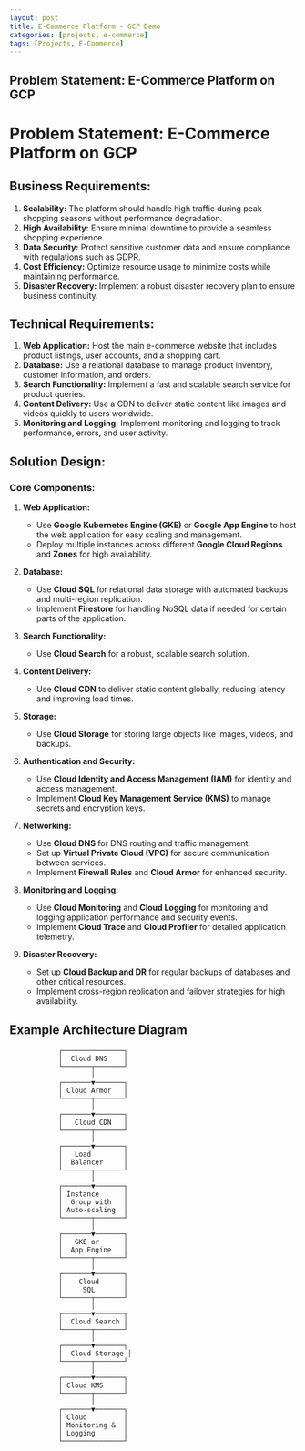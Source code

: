 ```yaml
---
layout: post
title: E-Commerce Platform - GCP Demo
categories: [projects, e-commerce]
tags: [Projects, E-Commerce]
---
```

## Problem Statement: E-Commerce Platform on GCP

# Problem Statement: E-Commerce Platform on GCP

## Business Requirements:
1. **Scalability:** The platform should handle high traffic during peak shopping seasons without performance degradation.
2. **High Availability:** Ensure minimal downtime to provide a seamless shopping experience.
3. **Data Security:** Protect sensitive customer data and ensure compliance with regulations such as GDPR.
4. **Cost Efficiency:** Optimize resource usage to minimize costs while maintaining performance.
5. **Disaster Recovery:** Implement a robust disaster recovery plan to ensure business continuity.

## Technical Requirements:
1. **Web Application:** Host the main e-commerce website that includes product listings, user accounts, and a shopping cart.
2. **Database:** Use a relational database to manage product inventory, customer information, and orders.
3. **Search Functionality:** Implement a fast and scalable search service for product queries.
4. **Content Delivery:** Use a CDN to deliver static content like images and videos quickly to users worldwide.
5. **Monitoring and Logging:** Implement monitoring and logging to track performance, errors, and user activity.

## Solution Design:

### Core Components:

1. **Web Application:**
   - Use **Google Kubernetes Engine (GKE)** or **Google App Engine** to host the web application for easy scaling and management.
   - Deploy multiple instances across different **Google Cloud Regions** and **Zones** for high availability.

2. **Database:**
   - Use **Cloud SQL** for relational data storage with automated backups and multi-region replication.
   - Implement **Firestore** for handling NoSQL data if needed for certain parts of the application.

3. **Search Functionality:**
   - Use **Cloud Search** for a robust, scalable search solution.

4. **Content Delivery:**
   - Use **Cloud CDN** to deliver static content globally, reducing latency and improving load times.

5. **Storage:**
   - Use **Cloud Storage** for storing large objects like images, videos, and backups.

6. **Authentication and Security:**
   - Use **Cloud Identity and Access Management (IAM)** for identity and access management.
   - Implement **Cloud Key Management Service (KMS)** to manage secrets and encryption keys.

7. **Networking:**
   - Use **Cloud DNS** for DNS routing and traffic management.
   - Set up **Virtual Private Cloud (VPC)** for secure communication between services.
   - Implement **Firewall Rules** and **Cloud Armor** for enhanced security.

8. **Monitoring and Logging:**
   - Use **Cloud Monitoring** and **Cloud Logging** for monitoring and logging application performance and security events.
   - Implement **Cloud Trace** and **Cloud Profiler** for detailed application telemetry.

9. **Disaster Recovery:**
   - Set up **Cloud Backup and DR** for regular backups of databases and other critical resources.
   - Implement cross-region replication and failover strategies for high availability.

## Example Architecture Diagram

```plaintext
            ┌───────────────┐
            │  Cloud DNS    │
            └───────┬───────┘
                    │
            ┌───────▼───────┐
            │ Cloud Armor   │
            └───────┬───────┘
                    │
            ┌───────▼───────┐
            │   Cloud CDN   │
            └───────┬───────┘
                    │
            ┌───────▼───────┐
            │   Load        │
            │  Balancer     │
            └───────┬───────┘
                    │
            ┌───────▼───────┐
            │ Instance      │
            │  Group with   │
            │ Auto-scaling  │
            └───────┬───────┘
                    │
            ┌───────▼───────┐
            │   GKE or      │
            │  App Engine   │
            └───────┬───────┘
                    │
            ┌───────▼───────┐
            │    Cloud      │
            │     SQL       │
            └───────┬───────┘
                    │
            ┌───────▼───────┐
            │  Cloud Search │
            └───────┬───────┘
                    │
            ┌───────▼───────┐
            │  Cloud Storage │
            └───────┬───────┘
                    │
            ┌───────▼───────┐
            │ Cloud KMS     │
            └───────┬───────┘
                    │
            ┌───────▼───────┐
            │ Cloud         │
            │ Monitoring &  │
            │ Logging       │
            └───────────────┘
```